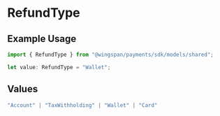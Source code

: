 # RefundType

## Example Usage

```typescript
import { RefundType } from "@wingspan/payments/sdk/models/shared";

let value: RefundType = "Wallet";
```

## Values

```typescript
"Account" | "TaxWithholding" | "Wallet" | "Card"
```